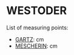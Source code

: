 # WESTODER

List of measuring points:

* [GARTZ](./GARTZ): <Value topic="rivers/pegel-online/WOD/GARTZ/measurementValue"/> cm
* [MESCHERIN](./MESCHERIN): <Value topic="rivers/pegel-online/WOD/MESCHERIN/measurementValue"/> cm
